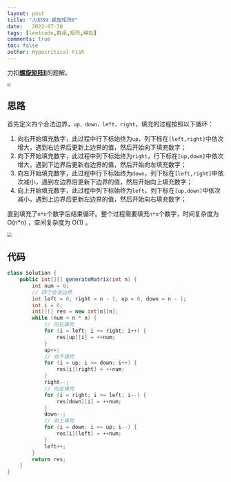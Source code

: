 ```yaml
---
layout: post
title: "力扣59.螺旋矩阵Ⅱ"
date:   2022-07-30
tags: [leetcode,数组,矩阵,模拟]
comments: true
toc: false
author: Hypocritical Fish
---
```


力扣[**螺旋矩阵Ⅱ**](https://leetcode.cn/problems/spiral-matrix-ii/)的题解。<!-- more -->

<img src="https://hypofish-crowdfunding.oss-cn-shanghai.aliyuncs.com/myblog/20220730160027.png" style="zoom:50%;" />

## 思路

首先定义四个合法边界，`up，down，left，right`，填充的过程按照以下循环：

1. 向右开始填充数字，此过程中行下标始终为`up`，列下标在`[left,right]`中依次增大，遇到右边界后更新上边界的值，然后开始向下填充数字；
2. 向下开始填充数字，此过程中列下标始终为`right`，行下标在`[up,down]`中依次增大，遇到下边界后更新右边界的值，然后开始向左填充数字；
3. 向左开始填充数字，此过程中行下标始终为`down`，列下标在`[left,right]`中依次减小，遇到左边界后更新下边界的值，然后开始向上填充数字；
4. 向上开始填充数字，此过程中列下标始终为`left`，列下标在`[up,down]`中依次减小，遇到上边界后更新左边界的值，然后开始向右填充数字；

直到填充了`n*n`个数字后结束循环。整个过程需要填充`n*n`个数字，时间复杂度为 O(n*n) ，空间复杂度为 O(1) 。

<img src="https://hypofish-crowdfunding.oss-cn-shanghai.aliyuncs.com/myblog/20220730155755.png" style="zoom:67%;" />

## 代码

```java
class Solution {
    public int[][] generateMatrix(int n) {
		int num = 0;
		// 四个合法边界
		int left = 0, right = n - 1, up = 0, down = n - 1;
		int i = 0;
		int[][] res = new int[n][n];
		while (num < n * n) {
			// 向右填充
			for (i = left; i <= right; i++) {
				res[up][i] = ++num;
			}
			up++;
			// 向下填充
			for (i = up; i <= down; i++) {
				res[i][right] = ++num;
			}
			right--;
			// 向左填充
			for (i = right; i >= left; i--) {
				res[down][i] = ++num;
			}
			down--;
			// 向上填充
			for (i = down; i >= up; i--) {
				res[i][left] = ++num;
			}
			left++;
		}
		return res;
    }
}
```

